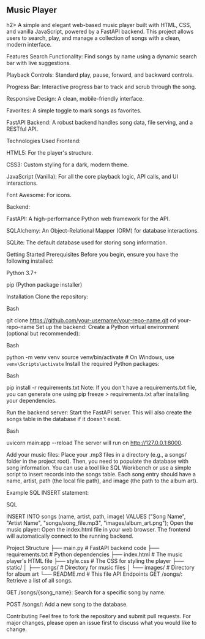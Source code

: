 <h2>Music Player</h2>h2>
A simple and elegant web-based music player built with HTML, CSS, and vanilla JavaScript, powered by a FastAPI backend. This project allows users to search, play, and manage a collection of songs with a clean, modern interface.

Features
Search Functionality: Find songs by name using a dynamic search bar with live suggestions.

Playback Controls: Standard play, pause, forward, and backward controls.

Progress Bar: Interactive progress bar to track and scrub through the song.

Responsive Design: A clean, mobile-friendly interface.

Favorites: A simple toggle to mark songs as favorites.

FastAPI Backend: A robust backend handles song data, file serving, and a RESTful API.

Technologies Used
Frontend:

HTML5: For the player's structure.

CSS3: Custom styling for a dark, modern theme.

JavaScript (Vanilla): For all the core playback logic, API calls, and UI interactions.

Font Awesome: For icons.

Backend:

FastAPI: A high-performance Python web framework for the API.

SQLAlchemy: An Object-Relational Mapper (ORM) for database interactions.

SQLite: The default database used for storing song information.

Getting Started
Prerequisites
Before you begin, ensure you have the following installed:

Python 3.7+

pip (Python package installer)

Installation
Clone the repository:

Bash

git clone https://github.com/your-username/your-repo-name.git
cd your-repo-name
Set up the backend:
Create a Python virtual environment (optional but recommended):

Bash

python -m venv venv
source venv/bin/activate  # On Windows, use `venv\Scripts\activate`
Install the required Python packages:

Bash

pip install -r requirements.txt
Note: If you don't have a requirements.txt file, you can generate one using pip freeze > requirements.txt after installing your dependencies.

Run the backend server:
Start the FastAPI server. This will also create the songs table in the database if it doesn't exist.

Bash

uvicorn main:app --reload
The server will run on http://127.0.0.1:8000.

Add your music files:
Place your .mp3 files in a directory (e.g., a songs/ folder in the project root).
Then, you need to populate the database with song information. You can use a tool like SQL Workbench or use a simple script to insert records into the songs table. Each song entry should have a name, artist, path (the local file path), and image (the path to the album art).

Example SQL INSERT statement:

SQL

INSERT INTO songs (name, artist, path, image) VALUES ("Song Name", "Artist Name", "songs/song_file.mp3", "images/album_art.png");
Open the music player:
Open the index.html file in your web browser. The frontend will automatically connect to the running backend.

Project Structure
├── main.py                # FastAPI backend code
├── requirements.txt       # Python dependencies
├── index.html             # The music player's HTML file
├── style.css              # The CSS for styling the player
├── static/
│   ├── songs/             # Directory for music files
│   └── images/            # Directory for album art
└── README.md              # This file
API Endpoints
GET /songs/: Retrieve a list of all songs.

GET /songs/{song_name}: Search for a specific song by name.

POST /songs/: Add a new song to the database.

Contributing
Feel free to fork the repository and submit pull requests. For major changes, please open an issue first to discuss what you would like to change.
